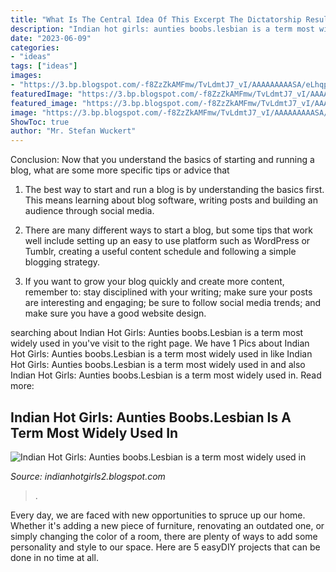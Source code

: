 ```yaml
---
title: "What Is The Central Idea Of This Excerpt The Dictatorship Resulted In Many Deaths - Indian Hot Girls: Aunties Boobs.lesbian Is A Term Most Widely Used In"
description: "Indian hot girls: aunties boobs.lesbian is a term most widely used in"
date: "2023-06-09"
categories:
- "ideas"
tags: ["ideas"]
images:
- "https://3.bp.blogspot.com/-f8ZzZkAMFmw/TvLdmtJ7_vI/AAAAAAAAASA/eLhqpWrb3Lg/s1600/aunty+%252818%2529.jpg"
featuredImage: "https://3.bp.blogspot.com/-f8ZzZkAMFmw/TvLdmtJ7_vI/AAAAAAAAASA/eLhqpWrb3Lg/s1600/aunty+%252818%2529.jpg"
featured_image: "https://3.bp.blogspot.com/-f8ZzZkAMFmw/TvLdmtJ7_vI/AAAAAAAAASA/eLhqpWrb3Lg/s1600/aunty+%252818%2529.jpg"
image: "https://3.bp.blogspot.com/-f8ZzZkAMFmw/TvLdmtJ7_vI/AAAAAAAAASA/eLhqpWrb3Lg/s1600/aunty+%252818%2529.jpg"
ShowToc: true
author: "Mr. Stefan Wuckert"
---
```



Conclusion: Now that you understand the basics of starting and running a blog, what are some more specific tips or advice that
1. The best way to start and run a blog is by understanding the basics first. This means learning about blog software, writing posts and building an audience through social media.
2. There are many different ways to start a blog, but some tips that work well include setting up an easy to use platform such as WordPress or Tumblr, creating a useful content schedule and following a simple blogging strategy.

3. If you want to grow your blog quickly and create more content, remember to: stay disciplined with your writing; make sure your posts are interesting and engaging; be sure to follow social media trends; and make sure you have a good website design.

	

		
searching about Indian Hot Girls: Aunties boobs.Lesbian is a term most widely used in you've visit to the right page. We have 1 Pics about Indian Hot Girls: Aunties boobs.Lesbian is a term most widely used in like Indian Hot Girls: Aunties boobs.Lesbian is a term most widely used in and also Indian Hot Girls: Aunties boobs.Lesbian is a term most widely used in. Read more:
		
    
## Indian Hot Girls: Aunties Boobs.Lesbian Is A Term Most Widely Used In

<img loading=lazy src="https://3.bp.blogspot.com/-f8ZzZkAMFmw/TvLdmtJ7_vI/AAAAAAAAASA/eLhqpWrb3Lg/s1600/aunty+%252818%2529.jpg" onerror="this.onerror=null;this.src='https://tse3.mm.bing.net/th?id=OIP.xMbL9B_TUI5i3MP_pUhdrgAAAA&amp;pid=15.1';" alt="Indian Hot Girls: Aunties boobs.Lesbian is a term most widely used in">

_Source: indianhotgirls2.blogspot.com_

>. 

	

Every day, we are faced with new opportunities to spruce up our home. Whether it's adding a new piece of furniture, renovating an outdated one, or simply changing the color of a room, there are plenty of ways to add some personality and style to our space. Here are 5 easyDIY projects that can be done in no time at all.

